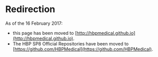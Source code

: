 # Redirection

As of the 16 February 2017:
 * this page has been moved to [http://hbpmedical.github.io](http://hbpmedical.github.io).
 * The HBP SP8 Official Repositories have been moved to [https://github.com/HBPMedical](https://github.com/HBPMedical).
